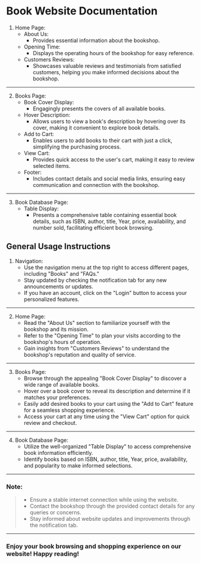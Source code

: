 # **Book Website Documentation**

1. Home Page:
   - About Us: 
        - Provides essential information about the bookshop.
   - Opening Time: 
        - Displays the operating hours of the bookshop for easy reference.
   - Customers Reviews: 
        - Showcases valuable reviews and testimonials from satisfied customers, helping you make informed decisions about the bookshop.
---
2. Books Page:
   - Book Cover Display: 
        - Engagingly presents the covers of all available books.
   - Hover Description: 
        - Allows users to view a book's description by hovering over its cover, making it convenient to explore book details.
   - Add to Cart: 
        - Enables users to add books to their cart with just a click, simplifying the purchasing process.
   - View Cart: 
        - Provides quick access to the user's cart, making it easy to review selected items.
   - Footer: 
        - Includes contact details and social media links, ensuring easy communication and connection with the bookshop.
---
3. Book Database Page:
   - Table Display: 
        - Presents a comprehensive table containing essential book details, such as ISBN, author, title, Year, price, availability, and number sold, facilitating efficient book browsing.

## **General Usage Instructions**
1. Navigation:
   - Use the navigation menu at the top right to access different pages, including "Books" and "FAQs."
   - Stay updated by checking the notification tab for any new announcements or updates.
   - If you have an account, click on the "Login" button to access your personalized features.
---
2. Home Page:
   - Read the "About Us" section to familiarize yourself with the bookshop and its mission.
   - Refer to the "Opening Time" to plan your visits according to the bookshop's hours of operation.
   - Gain insights from "Customers Reviews" to understand the bookshop's reputation and quality of service.
---
3. Books Page:
   - Browse through the appealing "Book Cover Display" to discover a wide range of available books.
   - Hover over a book cover to reveal its description and determine if it matches your preferences.
   - Easily add desired books to your cart using the "Add to Cart" feature for a seamless shopping experience.
   - Access your cart at any time using the "View Cart" option for quick review and checkout.
---
4. Book Database Page:
   - Utilize the well-organized "Table Display" to access comprehensive book information efficiently.
   - Identify books based on ISBN, author, title, Year, price, availability, and popularity to make informed selections.
---
### Note:
>- Ensure a stable internet connection while using the website.
>- Contact the bookshop through the provided contact details for any queries or concerns.
>- Stay informed about website updates and improvements through the notification tab.
---
### Enjoy your book browsing and shopping experience on our website! Happy reading!